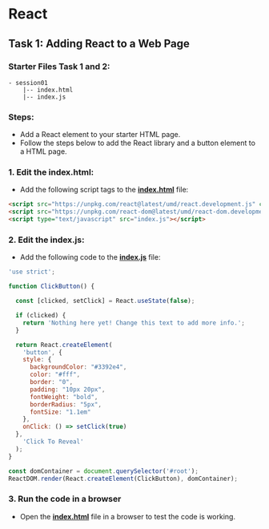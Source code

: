 # React

## Task 1: Adding React to a Web Page

### Starter Files Task 1 and 2:

```
- session01
    |-- index.html
    |-- index.js
```

### Steps:

- Add a React element to your starter HTML page.
- Follow the steps below to add the React library and a button element to a HTML page.

### 1. Edit the index.html:

- Add the following script tags to the [**index.html**](index.html) file:

```html
<script src="https://unpkg.com/react@latest/umd/react.development.js" crossorigin></script>
<script src="https://unpkg.com/react-dom@latest/umd/react-dom.development.js" crossorigin></script>
<script type="text/javascript" src="index.js"></script>
```

### 2. Edit the index.js:

- Add the following code to the [**index.js**](index.js) file:

```javascript
'use strict';

function ClickButton() {

  const [clicked, setClick] = React.useState(false);

  if (clicked) {
    return 'Nothing here yet! Change this text to add more info.';
  }

  return React.createElement(
    'button', {
    style: {
      backgroundColor: "#3392e4",
      color: "#fff",
      border: "0",
      padding: "10px 20px",
      fontWeight: "bold",
      borderRadius: "5px",
      fontSize: "1.1em"
    },
    onClick: () => setClick(true)
  },
    'Click To Reveal'
  );
}

const domContainer = document.querySelector('#root');
ReactDOM.render(React.createElement(ClickButton), domContainer);
```

### 3. Run the code in a browser

- Open the [**index.html**](index.html) file in a browser to test the code is working.